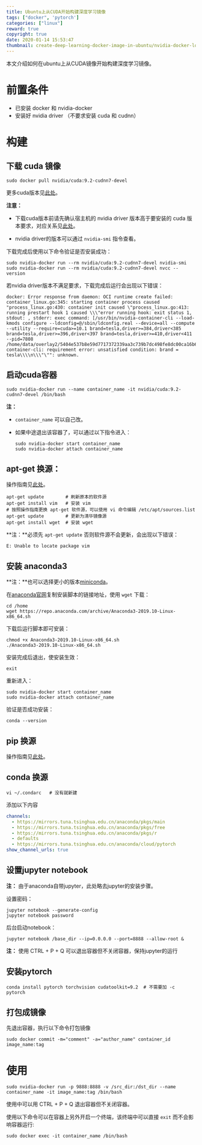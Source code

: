 ```yaml
---
title: Ubuntu上从CUDA开始构建深度学习镜像
tags: ["docker", 'pytorch']
categories: ["linux"]
reward: true
copyright: true
date: 2020-01-14 15:53:47
thumbnail: create-deep-learning-docker-image-in-ubuntu/nvidia-docker-logo.png
---
```






本文介绍如何在ubuntu上从CUDA镜像开始构建深度学习镜像。

<!--more-->

# 前置条件 

+ 已安装 docker 和 nvidia-docker
+ 安装好 nvidia driver （不要求安装 cuda 和 cudnn）

# 构建

## 下载 cuda 镜像

```shell
sudo docker pull nvidia/cuda:9.2-cudnn7-devel
```

更多cuda版本见[此处](https://hub.docker.com/r/nvidia/cuda/tags)。

**注意：** 

+ 下载cuda版本前请先确认宿主机的 nvidia driver 版本高于要安装的 cuda 版本要求，对应关系见[此处](https://github.com/NVIDIA/nvidia-docker/wiki/CUDA)。

+ nvidia driver的版本可以通过 `nvidia-smi` 指令查看。

下载完成后使用以下命令验证是否安装成功：

```shell
sudo nvidia-docker run --rm nvidia/cuda:9.2-cudnn7-devel nvidia-smi
sudo nvidia-docker run --rm nvidia/cuda:9.2-cudnn7-devel nvcc --version
```

若nvidia driver版本不满足要求，下载完成后运行会出现以下错误：

```
docker: Error response from daemon: OCI runtime create failed: container_linux.go:345: starting container process caused "process_linux.go:430: container init caused \"process_linux.go:413: running prestart hook 1 caused \\\"error running hook: exit status 1, stdout: , stderr: exec command: [/usr/bin/nvidia-container-cli --load-kmods configure --ldconfig=@/sbin/ldconfig.real --device=all --compute --utility --require=cuda>=10.1 brand=tesla,driver>=384,driver<385 brand=tesla,driver>=396,driver<397 brand=tesla,driver>=410,driver<411 --pid=7808 /home/data/overlay2/5404e537b8e59d7717372339aa3c739b7dc498fe8dc00ca16b69149edab4a498/merged]\\\\nnvidia-container-cli: requirement error: unsatisfied condition: brand = tesla\\\\n\\\"\"": unknown.
```



## 启动cuda容器

```shell
sudo nvidia-docker run --name container_name -it nvidia/cuda:9.2-cudnn7-devel /bin/bash
```

**注：** 

+ `container_name` 可以自己改。

+ 如果中途退出该容器了，可以通过以下指令进入：

  ```shell
  sudo nvidia-docker start container_name
  sudo nvidia-docker attach container_name
  ```

  



## apt-get 换源：

操作指南见[此处](https://mirrors.tuna.tsinghua.edu.cn/help/ubuntu/)。

```shell
apt-get update        # 刷新原本的软件源
apt-get install vim   # 安装 vim
# 按照操作指南更换 apt-get 软件源，可以使用 vi 命令编辑 /etc/apt/sources.list
apt-get update        # 更新为清华镜像源
apt-get install wget  # 安装 wget
```

**注：**必须先 `apt-get update` 否则软件源不会更新，会出现以下错误：

```
E: Unable to locate package vim
```





## 安装 anaconda3

**注：**也可以选择更小的版本[miniconda](https://docs.conda.io/en/latest/miniconda.html)。

在[anaconda官网](https://www.anaconda.com/distribution/#linux)复制安装脚本的链接地址，使用 `wget` 下载：

```shell
cd /home
wget https://repo.anaconda.com/archive/Anaconda3-2019.10-Linux-x86_64.sh
```

下载后运行脚本即可安装：

```shell
chmod +x Anaconda3-2019.10-Linux-x86_64.sh
./Anaconda3-2019.10-Linux-x86_64.sh
```

安装完成后退出，使安装生效：

```shell
exit
```

重新进入：

```shell
sudo nvidia-docker start container_name
sudo nvidia-docker attach container_name
```

验证是否成功安装：

```shell
conda --version
```



## pip 换源

操作指南见[此处](https://mirrors.tuna.tsinghua.edu.cn/help/pypi/)。



## conda 换源

```shell
vi ~/.condarc   # 没有就新建
```

添加以下内容

```yaml
channels:
  - https://mirrors.tuna.tsinghua.edu.cn/anaconda/pkgs/main
  - https://mirrors.tuna.tsinghua.edu.cn/anaconda/pkgs/free
  - https://mirrors.tuna.tsinghua.edu.cn/anaconda/pkgs/r
  - defaults
  - https://mirrors.tuna.tsinghua.edu.cn/anaconda/cloud/pytorch
show_channel_urls: true
```



## 设置jupyter notebook

**注：** 由于anaconda自带jupyter，此处略去jupyter的安装步骤。

设置密码：

```shell
jupyter notebook --generate-config
jupyter notebook password
```

后台启动notebook：

```shell
jupyter notebook /base_dir --ip=0.0.0.0 --port=8888 --allow-root &
```

**注：** 使用 CTRL + P + Q 可以退出容器但不关闭容器，保持jupyter的运行



## 安装pytorch

```shell
conda install pytorch torchvision cudatoolkit=9.2  # 不需要加 -c pytorch
```



## 打包成镜像

先退出容器，执行以下命令打包镜像

```shell
sudo docker commit -m="comment" -a="author_name" container_id image_name:tag
```



# 使用

```shell
sudo nvidia-docker run -p 9888:8888 -v /src_dir:/dst_dir --name container_name -it image_name:tag /bin/bash
```

使用中可以用 CTRL + P + Q 退出容器但不关闭容器。

使用以下命令可以在容器上另外开启一个终端，该终端中可以直接 `exit` 而不会影响容器运行:

```
sudo docker exec -it container_name /bin/bash
```

